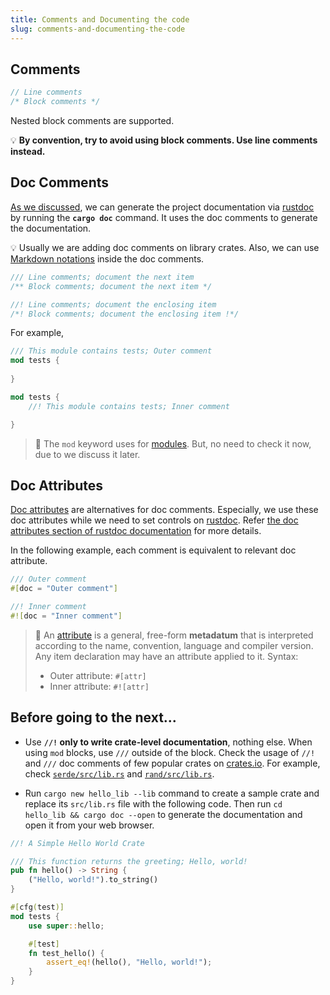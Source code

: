 ```yaml
---
title: Comments and Documenting the code
slug: comments-and-documenting-the-code
---
```


## Comments

```rust
// Line comments
/* Block comments */
```

Nested block comments are supported.

💡 **By convention, try to avoid using block comments. Use line comments instead.**

## Doc Comments

[As we discussed](a4.cargo,crates_and_basic_project_structure.html#cargo), we can generate the project documentation via [rustdoc](https://doc.rust-lang.org/stable/rustdoc/) by running the **`cargo doc`** command. It uses the doc comments to generate the documentation.

💡 Usually we are adding doc comments on library crates. Also, we can use [Markdown notations](https://github.com/adam-p/markdown-here/wiki/Markdown-Cheatsheet) inside the doc comments.

```rust
/// Line comments; document the next item
/** Block comments; document the next item */

//! Line comments; document the enclosing item
/*! Block comments; document the enclosing item !*/
```

For example,

```rust
/// This module contains tests; Outer comment
mod tests {
    
}

mod tests {
    //! This module contains tests; Inner comment

}
```

> 💭 The `mod` keyword uses for [modules](d3.modules.html). But, no need to check it now, due to we discuss it later.

## Doc Attributes
[Doc attributes](https://doc.rust-lang.org/rustdoc/the-doc-attribute.html) are alternatives for doc comments. Especially, we use these doc attributes while we need to set controls on [rustdoc](https://doc.rust-lang.org/stable/rustdoc/). Refer [the doc attributes section of rustdoc documentation](https://doc.rust-lang.org/stable/rustdoc/the-doc-attribute.html) for more details.

In the following example, each comment is equivalent to relevant doc attribute.

```rust
/// Outer comment
#[doc = "Outer comment"]

//! Inner comment
#![doc = "Inner comment"]
```

> 🔎 An [attribute](https://doc.rust-lang.org/reference/attributes.html) is a general, free-form **metadatum** that is interpreted according to the name, convention, language and compiler version. Any item declaration may have an attribute applied to it. Syntax:
> - Outer attribute: `#[attr]`
> - Inner attribute: `#![attr]`

## Before going to the next...

- Use **`//!` only to write crate-level documentation**, nothing else. When using `mod` blocks, use `///` outside of the block. Check the usage of `//!` and `///` doc comments of few popular crates on [crates.io](https://crates.io). For example, check [`serde/src/lib.rs`](https://github.com/serde-rs/serde/blob/master/serde/src/lib.rs) and [`rand/src/lib.rs`](https://github.com/rust-random/rand/blob/master/src/lib.rs).

- Run `cargo new hello_lib --lib` command to create a sample crate and replace its `src/lib.rs` file with the following code. Then run `cd hello_lib && cargo doc --open` to generate the documentation and open it from your web browser.

```rust
//! A Simple Hello World Crate

/// This function returns the greeting; Hello, world!
pub fn hello() -> String {
	("Hello, world!").to_string()
}

#[cfg(test)]
mod tests {
    use super::hello;

    #[test]
    fn test_hello() {
        assert_eq!(hello(), "Hello, world!");
    }
}
```
